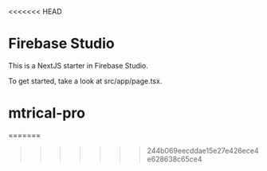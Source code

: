 <<<<<<< HEAD
# Firebase Studio

This is a NextJS starter in Firebase Studio.

To get started, take a look at src/app/page.tsx.
# mtrical-pro
=======

>>>>>>> 244b069eecddae15e27e426ece4e628638c65ce4
